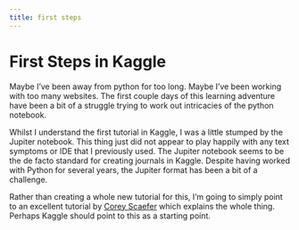 ```yaml
---
title: first steps
---
```


# First Steps in Kaggle

Maybe I’ve been away from python for too long. Maybe I’ve been working with too many websites. The first couple days of this learning adventure have been a bit of a struggle trying to work out intricacies of the python notebook.

Whilst I understand the first tutorial in Kaggle, I was a little stumped by the Jupiter notebook. This thing just did not appear to play happily with any text symptoms or IDE that I previously used. The Jupiter notebook seems to be the de facto standard for creating journals in Kaggle. Despite having worked with Python for several years, the Jupiter format has been a bit of a challenge. 

Rather than creating a whole new tutorial for this, I’m going to simply point to an excellent tutorial by [Corey Scaefer](https://youtu.be/HW29067qVWk) which explains the whole thing. Perhaps Kaggle should point to this as a starting point. 

